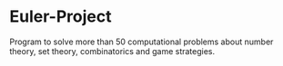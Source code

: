# Euler-Project
Program to solve more than 50 computational problems about number theory, set theory, combinatorics and game strategies.
